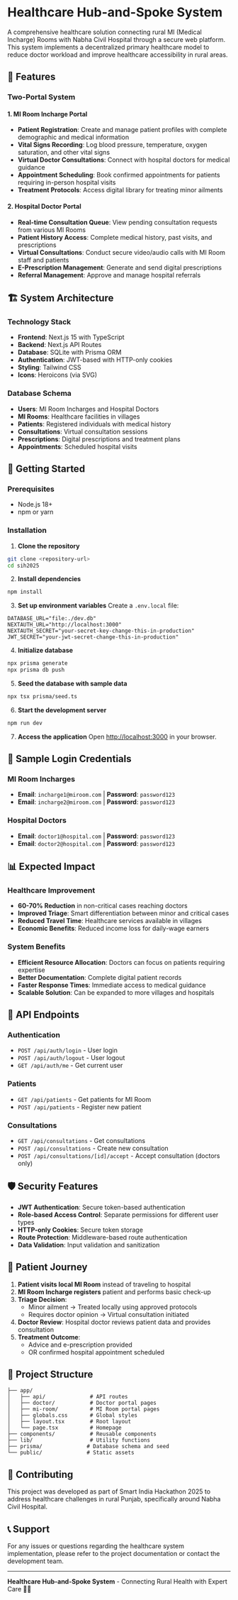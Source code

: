 # Healthcare Hub-and-Spoke System

A comprehensive healthcare solution connecting rural MI (Medical Incharge) Rooms with Nabha Civil Hospital through a secure web platform. This system implements a decentralized primary healthcare model to reduce doctor workload and improve healthcare accessibility in rural areas.

## 🌟 Features

### Two-Portal System

#### 1. MI Room Incharge Portal
- **Patient Registration**: Create and manage patient profiles with complete demographic and medical information
- **Vital Signs Recording**: Log blood pressure, temperature, oxygen saturation, and other vital signs
- **Virtual Doctor Consultations**: Connect with hospital doctors for medical guidance
- **Appointment Scheduling**: Book confirmed appointments for patients requiring in-person hospital visits
- **Treatment Protocols**: Access digital library for treating minor ailments

#### 2. Hospital Doctor Portal
- **Real-time Consultation Queue**: View pending consultation requests from various MI Rooms
- **Patient History Access**: Complete medical history, past visits, and prescriptions
- **Virtual Consultations**: Conduct secure video/audio calls with MI Room staff and patients
- **E-Prescription Management**: Generate and send digital prescriptions
- **Referral Management**: Approve and manage hospital referrals

## 🏗️ System Architecture

### Technology Stack
- **Frontend**: Next.js 15 with TypeScript
- **Backend**: Next.js API Routes
- **Database**: SQLite with Prisma ORM
- **Authentication**: JWT-based with HTTP-only cookies
- **Styling**: Tailwind CSS
- **Icons**: Heroicons (via SVG)

### Database Schema
- **Users**: MI Room Incharges and Hospital Doctors
- **MI Rooms**: Healthcare facilities in villages
- **Patients**: Registered individuals with medical history
- **Consultations**: Virtual consultation sessions
- **Prescriptions**: Digital prescriptions and treatment plans
- **Appointments**: Scheduled hospital visits

## 🚀 Getting Started

### Prerequisites
- Node.js 18+ 
- npm or yarn

### Installation

1. **Clone the repository**
```bash
git clone <repository-url>
cd sih2025
```

2. **Install dependencies**
```bash
npm install
```

3. **Set up environment variables**
Create a `.env.local` file:
```env
DATABASE_URL="file:./dev.db"
NEXTAUTH_URL="http://localhost:3000"
NEXTAUTH_SECRET="your-secret-key-change-this-in-production"
JWT_SECRET="your-jwt-secret-change-this-in-production"
```

4. **Initialize database**
```bash
npx prisma generate
npx prisma db push
```

5. **Seed the database with sample data**
```bash
npx tsx prisma/seed.ts
```

6. **Start the development server**
```bash
npm run dev
```

7. **Access the application**
Open [http://localhost:3000](http://localhost:3000) in your browser.

## 👥 Sample Login Credentials

### MI Room Incharges
- **Email**: `incharge1@miroom.com` | **Password**: `password123`
- **Email**: `incharge2@miroom.com` | **Password**: `password123`

### Hospital Doctors
- **Email**: `doctor1@hospital.com` | **Password**: `password123`
- **Email**: `doctor2@hospital.com` | **Password**: `password123`

## 📊 Expected Impact

### Healthcare Improvement
- **60-70% Reduction** in non-critical cases reaching doctors
- **Improved Triage**: Smart differentiation between minor and critical cases
- **Reduced Travel Time**: Healthcare services available in villages
- **Economic Benefits**: Reduced income loss for daily-wage earners

### System Benefits
- **Efficient Resource Allocation**: Doctors can focus on patients requiring expertise
- **Better Documentation**: Complete digital patient records
- **Faster Response Times**: Immediate access to medical guidance
- **Scalable Solution**: Can be expanded to more villages and hospitals

## 🔧 API Endpoints

### Authentication
- `POST /api/auth/login` - User login
- `POST /api/auth/logout` - User logout
- `GET /api/auth/me` - Get current user

### Patients
- `GET /api/patients` - Get patients for MI Room
- `POST /api/patients` - Register new patient

### Consultations
- `GET /api/consultations` - Get consultations
- `POST /api/consultations` - Create new consultation
- `POST /api/consultations/[id]/accept` - Accept consultation (doctors only)

## 🛡️ Security Features

- **JWT Authentication**: Secure token-based authentication
- **Role-based Access Control**: Separate permissions for different user types
- **HTTP-only Cookies**: Secure token storage
- **Route Protection**: Middleware-based route authentication
- **Data Validation**: Input validation and sanitization

## 🎯 Patient Journey

1. **Patient visits local MI Room** instead of traveling to hospital
2. **MI Room Incharge registers** patient and performs basic check-up
3. **Triage Decision**:
   - Minor ailment → Treated locally using approved protocols
   - Requires doctor opinion → Virtual consultation initiated
4. **Doctor Review**: Hospital doctor reviews patient data and provides consultation
5. **Treatment Outcome**:
   - Advice and e-prescription provided
   - OR confirmed hospital appointment scheduled

## 📁 Project Structure

```
├── app/
│   ├── api/              # API routes
│   ├── doctor/           # Doctor portal pages
│   ├── mi-room/          # MI Room portal pages
│   ├── globals.css       # Global styles
│   ├── layout.tsx        # Root layout
│   └── page.tsx          # Homepage
├── components/           # Reusable components
├── lib/                  # Utility functions
├── prisma/              # Database schema and seed
└── public/              # Static assets
```

## 🤝 Contributing

This project was developed as part of Smart India Hackathon 2025 to address healthcare challenges in rural Punjab, specifically around Nabha Civil Hospital.

## 📞 Support

For any issues or questions regarding the healthcare system implementation, please refer to the project documentation or contact the development team.

---

**Healthcare Hub-and-Spoke System** - Connecting Rural Health with Expert Care 🏥✊
